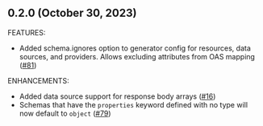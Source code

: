 ## 0.2.0 (October 30, 2023)

FEATURES:

* Added schema.ignores option to generator config for resources, data sources, and providers. Allows excluding attributes from OAS mapping ([#81](https://github.com/NaverCloudPlatform/terraform-plugin-codegen-openapi/issues/81))

ENHANCEMENTS:

* Added data source support for response body arrays ([#16](https://github.com/NaverCloudPlatform/terraform-plugin-codegen-openapi/issues/16))
* Schemas that have the `properties` keyword defined with no type will now default to `object` ([#79](https://github.com/NaverCloudPlatform/terraform-plugin-codegen-openapi/issues/79))

